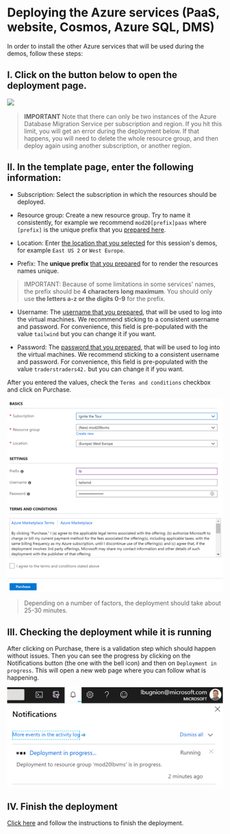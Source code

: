 # Deploying the Azure services (PaaS, website, Cosmos, Azure SQL, DMS)

In order to install the other Azure services that will be used during the demos, follow these steps:

## I. Click on the button below to open the deployment page.

<a href="https://portal.azure.com/#create/Microsoft.Template/uri/https%3A%2F%2Fraw.githubusercontent.com%2Fmicrosoft%2Fignite-learning-paths%2Fmaster%2Fmod%2Fmod20%2FDeploymentTemplates%2Fazuredeploy-paas.json" target="_blank">
    <img src="http://azuredeploy.net/deploybutton.png"/>
</a>

> **IMPORTANT** Note that there can only be two instances of the Azure Database Migration Service per subscription and region. If you hit this limit, you will get an error during the deployment below. If that happens, you will need to delete the whole resource group, and then deploy again using another subscription, or another region.

## II. In the template page, enter the following information:

- Subscription: Select the subscription in which the resources should be deployed.
    
- Resource group: Create a new resource group. Try to name it consistently, for example we recommend `mod20[prefix]paas` where `[prefix]` is the unique prefix that you [prepared here](./01-preparation.md/#prefix).
    
- Location: Enter [the location that you selected](./01-preparation.md/#location) for this session's demos, for example `East US 2` or `West Europe`.

- Prefix: The **unique prefix** [that you prepared](./01-preparation.md/#prefix) for to render the resources names unique.

> IMPORTANT: Because of some limitations in some services' names, the prefix should be **4 characters long maximum**. You should only use **the letters a-z or the digits 0-9** for the prefix.

- Username: The [username that you prepared](./01-preparation.md/#credentials), that will be used to log into the virtual machines. We recommend sticking to a consistent username and password. For convenience, this field is pre-populated with the value `tailwind` but you can change it if you want.

- Password: The [password that you prepared](./01-preparation.md/#credentials), that will be used to log into the virtual machines. We recommend sticking to a consistent username and password. For convenience, this field is pre-populated with the value `traderstraders42.` but you can change it if you want.

After you entered the values, check the `Terms and conditions` checkbox and click on Purchase.

![Deployment template](./images/2019-09-22_22-39-05.png)

> Depending on a number of factors, the deployment should take about 25-30 minutes.

## III. Checking the deployment while it is running

After clicking on Purchase, there is a validation step which should happen without issues. Then you can see the progress by clicking on the Notifications button (the one with the bell icon) and then on `Deployment in progress`. This will open a new web page where you can follow what is happening.

![Notifications pane](./images/2019-09-23_17-53-56.png)

## IV. Finish the deployment

[Click here](./04-prep-finish.md) and follow the instructions to finish the deployment.